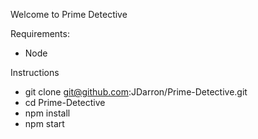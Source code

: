 Welcome to Prime Detective


Requirements:
- Node


Instructions
- git clone git@github.com:JDarron/Prime-Detective.git
- cd Prime-Detective
- npm install
- npm start